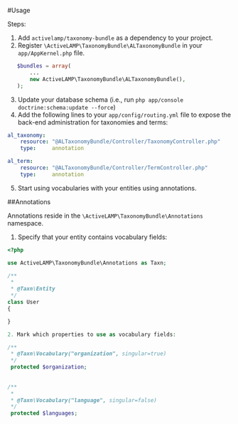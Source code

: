 #Usage

Steps:

1. Add `activelamp/taxonomy-bundle` as a dependency to your project.
2. Register `\ActiveLAMP\TaxonomyBundle\ALTaxonomyBundle` in your `app/AppKernel.php` file.

```php
   $bundles = array(
       ...
       new ActiveLAMP\TaxonomyBundle\ALTaxonomyBundle(),
   );
```

3. Update your database schema (i.e., run `php app/console doctrine:schema:update --force`)
4. Add the following lines to your `app/config/routing.yml` file to expose the back-end administration for taxonomies and terms:

```yml
al_taxonomy:
    resource: "@ALTaxonomyBundle/Controller/TaxonomyController.php"
    type:     annotation

al_term:
    resource: "@ALTaxonomyBundle/Controller/TermController.php"
    type:     annotation
```

5. Start using vocabularies with your entities using annotations.


##Annotations

Annotations reside in the `\ActiveLAMP\TaxonomyBundle\Annotations` namespace.

1. Specify that your entity contains vocabulary fields:

```php
<?php

use ActiveLAMP\TaxonomyBundle\Annotations as Taxn;

/**
 *
 * @Taxn\Entity
 */
class User
{

}

2. Mark which properties to use as vocabulary fields:

/**
 * @Taxn\Vocabulary("organization", singular=true)
 */
 protected $organization;
 
 
/**
 *
 * @Taxn\Vocabulary("language", singular=false)
 */
 protected $languages;
